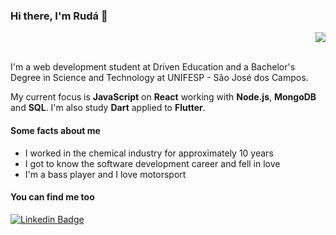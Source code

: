 ### Hi there, I'm Rudá 👋

<div align="right">
<a href="https://visitorbadge.io/status?path=https%3A%2F%2Fgithub.com%2Frudarabello%2Frudarabello"><img src="https://api.visitorbadge.io/api/visitors?path=https%3A%2F%2Fgithub.com%2Frudarabello%2Frudarabello&labelColor=%232ccce4&countColor=%23d9e3f0&style=flat&labelStyle=none" /></a>
</div>

<br>

I'm a web development student at Driven Education and a Bachelor's Degree in Science and Technology at UNIFESP - São José dos Campos.

My current focus is **JavaScript** on **React** working with **Node.js**, **MongoDB** and **SQL**. I'm also study **Dart** applied to **Flutter**.


#### Some facts about me

- I worked in the chemical industry for approximately 10 years
- I got to know the software development career and fell in love
- I'm a bass player and I love motorsport


#### You can find me too


[![Linkedin Badge](https://img.shields.io/badge/-LinkedIn-blue?style=flat-square&logo=Linkedin&logoColor=white&link=https://www.linkedin.com/in/ruda-rabello-da-silva/)](https://www.linkedin.com/in/ruda-rabello-da-silva//)
